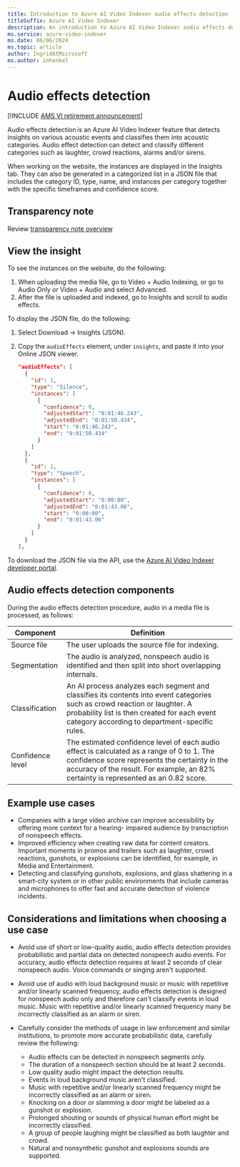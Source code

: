 ```yaml
---
title: Introduction to Azure AI Video Indexer audio effects detection
titleSuffix: Azure AI Video Indexer 
description: An introduction to Azure AI Video Indexer audio effects detection component responsibly.
ms.service: azure-video-indexer
ms.date: 06/06/2024
ms.topic: article
author: IngridAtMicrosoft
ms.author: inhenkel
---
```


# Audio effects detection

[!INCLUDE [AMS VI retirement announcement](./includes/important-ams-retirement-avi-announcement.md)]

Audio effects detection is an Azure AI Video Indexer feature that detects insights on various acoustic events and classifies them into acoustic categories. Audio effect detection can detect and classify different categories such as laughter, crowd reactions, alarms and/or sirens.  

When working on the website, the instances are displayed in the Insights tab. They can also be generated in a categorized list in a JSON file that includes the category ID, type, name, and instances per category together with the specific timeframes and confidence score. 

## Transparency note

Review [transparency note overview](/legal/azure-video-indexer/transparency-note?context=/azure/azure-video-indexer/context/context) 

## View the insight

To see the instances on the website, do the following: 

1. When uploading the media file, go to Video + Audio Indexing, or go to Audio Only or Video + Audio and select Advanced. 
1. After the file is uploaded and indexed, go to Insights and scroll to audio effects. 

To display the JSON file, do the following: 

1. Select Download -> Insights (JSON).  
1. Copy the `audioEffects` element, under `insights`, and paste it into your Online JSON viewer. 

    ```json
    "audioEffects": [
      {
        "id": 1,
        "type": "Silence",
        "instances": [
          {
            "confidence": 0,
            "adjustedStart": "0:01:46.243",
            "adjustedEnd": "0:01:50.434",
            "start": "0:01:46.243",
            "end": "0:01:50.434"
          }
        ]
      },
      {
        "id": 2,
        "type": "Speech",
        "instances": [
          {
            "confidence": 0,
            "adjustedStart": "0:00:00",
            "adjustedEnd": "0:01:43.06",
            "start": "0:00:00",
            "end": "0:01:43.06"
          }
        ]
      }
    ],
    ```

To download the JSON file via the API, use the [Azure AI Video Indexer developer portal](https://api-portal.videoindexer.ai/). 

## Audio effects detection components 

During the audio effects detection procedure, audio in a media file is processed, as follows: 

|Component|Definition|
|---|---|
|Source file |	The user uploads the source file for indexing. |
|Segmentation|  	The audio is analyzed, nonspeech audio is identified and then split into short overlapping internals. |
|Classification| 	An AI process analyzes each segment and classifies its contents into event categories such as crowd reaction or laughter. A probability list is then created for each event category according to department-specific rules. |
|Confidence level|	The estimated confidence level of each audio effect is calculated as a range of 0 to 1. The confidence score represents the certainty in the accuracy of the result. For example, an 82% certainty is represented as an 0.82 score.|

## Example use cases 

- Companies with a large video archive can improve accessibility by offering more context for a hearing- impaired audience by transcription of nonspeech effects. 
- Improved efficiency when creating raw data for content creators. Important moments in promos and trailers such as laughter, crowd reactions, gunshots, or explosions can be identified, for example,  in Media and Entertainment. 
- Detecting and classifying gunshots, explosions, and glass shattering in a smart-city system or in other public environments that include cameras and microphones to offer fast and accurate detection of violence incidents.  

## Considerations and limitations when choosing a use case 

- Avoid use of short or low-quality audio, audio effects detection provides probabilistic and partial data on detected nonspeech audio events. For accuracy, audio effects detection requires at least 2 seconds of clear nonspeech audio. Voice commands or singing aren't supported.   
- Avoid use of audio with loud background music or music with repetitive and/or linearly scanned frequency, audio effects detection is designed for nonspeech audio only and therefore can't classify events in loud music. Music with repetitive and/or linearly scanned frequency many be incorrectly classified as an alarm or siren. 
- Carefully consider the methods of usage in law enforcement and similar institutions, to promote more accurate probabilistic data, carefully review the following: 

    - Audio effects can be detected in nonspeech segments only. 
    - The duration of a nonspeech section should be at least 2 seconds. 
    - Low quality audio might impact the detection results.  
    - Events in loud background music aren't classified.  
    - Music with repetitive and/or linearly scanned frequency might be incorrectly classified as an alarm or siren. 
    - Knocking on a door or slamming a door might be labeled as a gunshot or explosion. 
    - Prolonged shouting or sounds of physical human effort might be incorrectly classified. 
    - A group of people laughing might be classified as both laughter and crowd. 
    - Natural and nonsynthetic gunshot and explosions sounds are supported.
    